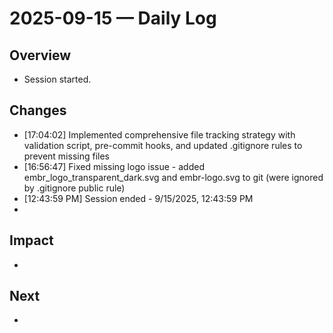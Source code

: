 # 2025-09-15 — Daily Log

## Overview
- Session started.

## Changes
- [17:04:02] Implemented comprehensive file tracking strategy with validation script, pre-commit hooks, and updated .gitignore rules to prevent missing files
- [16:56:47] Fixed missing logo issue - added embr_logo_transparent_dark.svg and embr-logo.svg to git (were ignored by .gitignore public rule)
- [12:43:59 PM] Session ended - 9/15/2025, 12:43:59 PM
- 

## Impact
- 

## Next
- 
